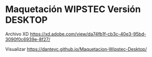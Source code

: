 # Maquetación WIPSTEC Versión DESKTOP

Archivo XD
https://xd.adobe.com/view/da74fb1f-cb3c-40e3-95bd-3090f0c6939e-8f27/

Visualizar
https://danteyc.github.io/Maquetacion-Wipstec-Desktop/
